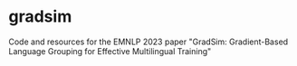 # gradsim
Code and resources for the EMNLP 2023 paper "GradSim: Gradient-Based Language Grouping for Effective Multilingual Training"
